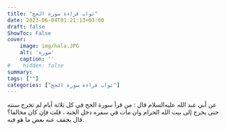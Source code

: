 ```yaml
---
title: "ثواب قراءة سورة الحج"
date: 2023-06-04T01:21:13+03:00
draft: false
ShowToc: False
cover:
    image: img/hala.JPG
    alt: 'صورة'
    caption: ''
#    hidden: false
summary: 
tags: [""]
categories: ["ثواب قراءة سورة الحج"]
---
```

عن أبي
عبد الله عليه‌السلام قال : من قرأ سورة الحج في كل ثلاثة أيام لم تخرج سنته
حتى يخرج إلى بيت الله الحرام وان مات في سفره دخل الجنة ، قلت فإن كان
مخالفا؟ قال يخفف عنه بعض ما هو فيه.

